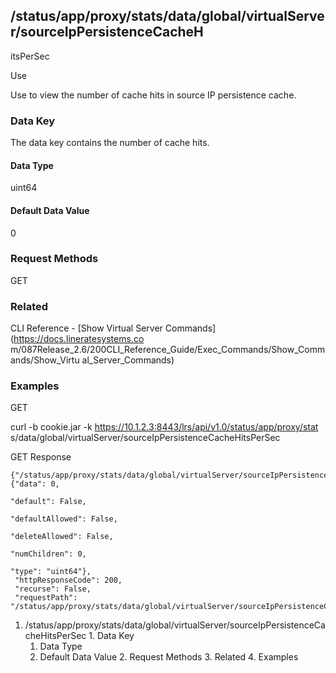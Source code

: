 ## /status/app/proxy/stats/data/global/virtualServer/sourceIpPersistenceCacheH
itsPerSec

Use

Use to view the number of cache hits in source IP persistence cache.

### Data Key

The data key contains the number of cache hits.

#### Data Type

uint64

#### Default Data Value

0

### Request Methods

GET

### Related

CLI Reference - [Show Virtual Server Commands](https://docs.lineratesystems.co
m/087Release_2.6/200CLI_Reference_Guide/Exec_Commands/Show_Commands/Show_Virtu
al_Server_Commands)

### Examples

GET

curl -b cookie.jar -k https://10.1.2.3:8443/lrs/api/v1.0/status/app/proxy/stat
s/data/global/virtualServer/sourceIpPersistenceCacheHitsPerSec

GET Response

    
    {"/status/app/proxy/stats/data/global/virtualServer/sourceIpPersistenceCacheHitsPerSec": {"data": 0,
                                                                                               "default": False,
                                                                                               "defaultAllowed": False,
                                                                                               "deleteAllowed": False,
                                                                                               "numChildren": 0,
                                                                                               "type": "uint64"},
     "httpResponseCode": 200,
     "recurse": False,
     "requestPath": "/status/app/proxy/stats/data/global/virtualServer/sourceIpPersistenceCacheHitsPerSec"}
    

  1. /status/app/proxy/stats/data/global/virtualServer/sourceIpPersistenceCacheHitsPerSec
    1. Data Key
      1. Data Type
      2. Default Data Value
    2. Request Methods
    3. Related
    4. Examples


